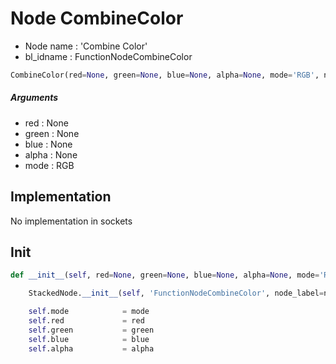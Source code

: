 # Node CombineColor

- Node name : 'Combine Color'
- bl_idname : FunctionNodeCombineColor


``` python
CombineColor(red=None, green=None, blue=None, alpha=None, mode='RGB', node_label=None, node_color=None)
```
##### Arguments

- red : None
- green : None
- blue : None
- alpha : None
- mode : RGB

## Implementation

No implementation in sockets

## Init

``` python
def __init__(self, red=None, green=None, blue=None, alpha=None, mode='RGB', node_label=None, node_color=None):

    StackedNode.__init__(self, 'FunctionNodeCombineColor', node_label=node_label, node_color=node_color)

    self.mode            = mode
    self.red             = red
    self.green           = green
    self.blue            = blue
    self.alpha           = alpha
```
